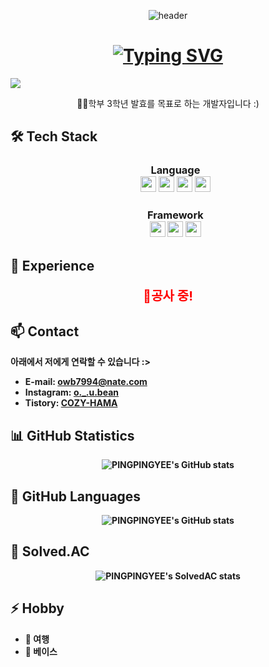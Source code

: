 <p align="center"><img src="https://capsule-render.vercel.app/api?type=waving&amp;color=387356FF&amp;text=&amp;animation=twinkling&amp;height=120" alt="header"></p>
<h1 align="center"><a href="https://git.io/typing-svg"><img src="https://readme-typing-svg.demolab.com?font=Protest+Strike&size=25&duration=2500&pause=1500&color=7BC9AF&background=9A41FF00&center=true&vCenter=true&random=false&width=435&lines=Welcome+To+PINGPINGYEE's+Github+%F0%9F%91%8B" alt="Typing SVG" /></a></h1>
<a align="center" href="https://hits.seeyoufarm.com"><img src="https://hits.seeyoufarm.com/api/count/incr/badge.svg?url=https%3A%2F%2Fgithub.com%2FPINGPINGYEE%2FPINGPINGYEE&count_bg=%2379C83D&title_bg=%23555555&icon=github.svg&icon_color=%23E7E7E7&title=hits&edge_flat=false"/></a>
<p align="center">🧑‍💻학부 3학년 발효를 목표로 하는 개발자입니다 :)</p>

<h2>🛠 Tech Stack</h2>
<ul>
  <h3 align="center"><strong>
    Language
    <br><img src="https://img.shields.io/badge/Javascript-yellow?style=flat&logo=JavaScript&logoColor=white" height="25"/>
    <img src="https://img.shields.io/badge/C%20Language-lightgray?style=flat&logo=C&logoColor=white" height="25"/>
    <img src="https://img.shields.io/badge/Python-3776AB?style=flat&logo=python&logoColor=white" height="25"/>
    <img src="https://img.shields.io/badge/Java-007396?style=flat&logo=Java&logoColor=white" height="25"/>
    </h3>
  <h3 align="center" height="20"><strong>Framework
  <br><img src="https://img.shields.io/badge/React-turquoise?style=flat&logo=React&logoColor=white" height="25"/>
  <img src="https://img.shields.io/badge/Android%20Studio-3DDC84?style=flat&logo=androidstudio&logoColor=white" height="25"/>
     <img src="https://img.shields.io/badge/vue.js-4FC08D?style=flat&logo=vue.js&logoColor=white" height="25"/> 
  </h3>
</ul>




<h2>💼 Experience</h2>
<p align=center style="color:red; font-size:20px;">🚧공사 중!</p>


<h2>📫 Contact</h2>
<p>아래에서 저에게 연락할 수 있습니다 :></p>
<ul>
  <li><strong>E-mail:</strong> <a href="mailto:owb7994@nate.com">owb7994@nate.com</a></li>
  <li><strong>Instagram:</strong> <a href="https://www.instagram.com/o._.u.bean/">o._.u.bean</a></li>
  <li><strong>Tistory:</strong> <a href="https://cozyhama.tistory.com/">COZY-HAMA</a></li>
</ul>

<h2>📊 GitHub Statistics</h2>
<p align="center">
  <img src="https://github-readme-stats.vercel.app/api?username=PINGPINGYEE&show_icons=true&theme=radical" alt="PINGPINGYEE's GitHub stats">
</p>

<h2>🌟 GitHub Languages</h2>
<p align="center">
  <img src="https://github-readme-stats.vercel.app/api/top-langs/?username=PINGPINGYEE&layout=compact" alt="PINGPINGYEE's GitHub stats">
</p>

<h2>🏅 Solved.AC</h2>
<p align="center">
  <img src="http://mazassumnida.wtf/api/pastel/generate_badge?boj=owb0527" alt="PINGPINGYEE's SolvedAC stats">
</p>


<h2>⚡ Hobby</h2>
<ul>
  <li>🧭 여행</li>
  <li>🎸 베이스</li>
</ul>
